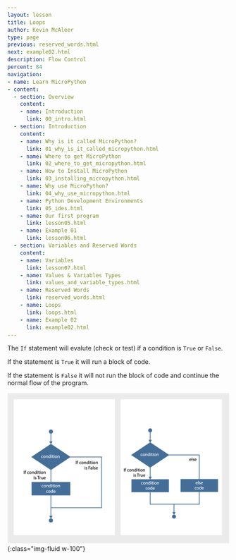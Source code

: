 ```yaml
---
layout: lesson
title: Loops
author: Kevin McAleer
type: page
previous: reserved_words.html
next: example02.html
description: Flow Control
percent: 84
navigation:
- name: Learn MicroPython
- content:
  - section: Overview
    content:
    - name: Introduction
      link: 00_intro.html
  - section: Introduction
    content:
    - name: Why is it called MicroPython?
      link: 01_why_is_it_called_micropython.html
    - name: Where to get MicroPython
      link: 02_where_to_get_micropython.html
    - name: How to Install MicroPython
      link: 03_installing_micropython.html
    - name: Why use MicroPython?
      link: 04_why_use_micropython.html
    - name: Python Development Environments
      link: 05_ides.html
    - name: Our first program
      link: lesson05.html
    - name: Example 01
      link: lesson06.html
  - section: Variables and Reserved Words
    content:
    - name: Variables
      link: lesson07.html
    - name: Values & Variables Types
      link: values_and_variable_types.html
    - name: Reserved Words
      link: reserved_words.html
    - name: Loops
      link: loops.html
    - name: Example 02
      link: example02.html
---
```



The `If` statement will evalute (check or test) if a condition is `True` or `False`.

If the statement is `True` it will run a block of code.

If the statement is `False` it will not run the block of code and continue the normal flow of the program.

![If Else](assets/if_else.jpg){:class="img-fluid w-100"}
